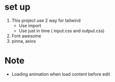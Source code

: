 # set up
1. This project use 2 way for tailwind 
    * Use import
    * Use just in time ( input.css and output.css)
2. Font awesome
3. pinna, axios

# Note
* Loading animation when load content before edit 